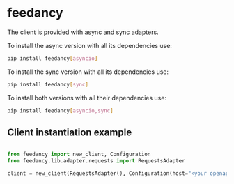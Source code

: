 # feedancy

The client is provided with async and sync adapters.

To install the async version with all its dependencies use:
```bash
pip install feedancy[asyncio]
```

To install the sync version with all its dependencies use:
```bash
pip install feedancy[sync]
```

To install both versions with all their dependencies use:
```bash
pip install feedancy[asyncio,sync]
```

## Client instantiation example

```python

from feedancy import new_client, Configuration
from feedancy.lib.adapter.requests import RequestsAdapter

client = new_client(RequestsAdapter(), Configuration(host="<your openapi server URL>"))
```